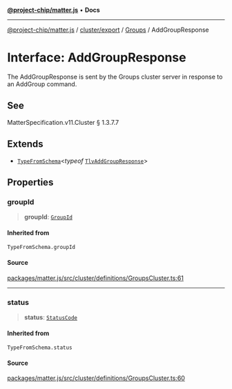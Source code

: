 [**@project-chip/matter.js**](../../../../../README.md) • **Docs**

***

[@project-chip/matter.js](../../../../../modules.md) / [cluster/export](../../../README.md) / [Groups](../README.md) / AddGroupResponse

# Interface: AddGroupResponse

The AddGroupResponse is sent by the Groups cluster server in response to an AddGroup command.

## See

MatterSpecification.v11.Cluster § 1.3.7.7

## Extends

- [`TypeFromSchema`](../../../../../tlv/export/README.md#typefromschemas)\<*typeof* [`TlvAddGroupResponse`](../README.md#tlvaddgroupresponse)\>

## Properties

### groupId

> **groupId**: [`GroupId`](../../../../../datatype/export/README.md#groupid)

#### Inherited from

`TypeFromSchema.groupId`

#### Source

[packages/matter.js/src/cluster/definitions/GroupsCluster.ts:61](https://github.com/project-chip/matter.js/blob/7a8cbb56b87d4ccf34bec5a9a95ab40a1711324f/packages/matter.js/src/cluster/definitions/GroupsCluster.ts#L61)

***

### status

> **status**: [`StatusCode`](../../../../../protocol/interaction/export/enumerations/StatusCode.md)

#### Inherited from

`TypeFromSchema.status`

#### Source

[packages/matter.js/src/cluster/definitions/GroupsCluster.ts:60](https://github.com/project-chip/matter.js/blob/7a8cbb56b87d4ccf34bec5a9a95ab40a1711324f/packages/matter.js/src/cluster/definitions/GroupsCluster.ts#L60)
